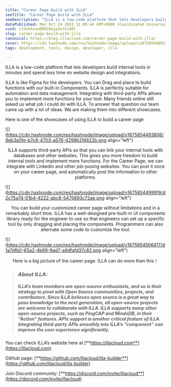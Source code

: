 ```yaml
---
title: "Career Page build with ILLA"
seoTitle: "Career Page build with ILLA"
seoDescription: "ILLA is a low-code platform that lets developers build internal tools in minutes and spend less time on website design and integrations."
datePublished: Mon Oct 24 2022 11:09:44 GMT+0000 (Coordinated Universal Time)
cuid: cldvkksvw00010ajp3cn1cb0l
slug: career-page-build-with-illa
canonical: https://blog.illacloud.com/career-page-build-with-illa/
cover: https://cdn.hashnode.com/res/hashnode/image/upload/v1675854468325/496476d8-dce8-418e-9653-b995dbf27b22.png
tags: development, tools, design, developer, illa

---
```


ILLA is a low-code platform that lets developers build internal tools in minutes and spend less time on website design and integrations.

ILLA is like Figma for the developers. You can Drag and place to build functions with our built-in Components. ILLA is perfectly suitable for automation and data management. Integrating with third-party APIs allows you to implement more functions for your tool. Many friends online still asked us what job I could do with ILLA. To answer that question our team came up with a lot of ideas. We are making them into different showcases.

Here is one of the showcases of using ILLA to build a career page

![](https://cdn.hashnode.com/res/hashnode/image/upload/v1675854493806/9eb3a0fe-b7c8-4703-a576-4298b2f4822b.png align="left")

<center>ILLA supports third-party APIs so that you can link your internal tools with databases and other websites. This gives you more freedom to build internal tools and implement more functions. For the Career Page, we can integrate with Linkedin and other job-posing websites. You can post it once on your career page, and automatically post the information to other platforms.</center>

![](https://cdn.hashnode.com/res/hashnode/image/upload/v1675854499919/d2c75a74-01b4-4222-abc8-5475693c72ae.png align="left")

<center>You can build your customized career page without limitations and in a remarkably short time. ILLA has a well-designed pre-built-in UI components library ready for the engineer to use so that engineers can set up a specific tool by only dragging and placing the components. Programmers can also alternate some code to customize the tool.</center>

![](https://cdn.hashnode.com/res/hashnode/image/upload/v1675854506417/d1a7dfb0-65a2-4b69-9ad7-a9dfafd37c82.png align="left")

<center>Here is a big picture of the career page. ILLA can do more than this！</center>

> ### ***About ILLA:***
> 
> ##### *ILLA’s team members are open-source enthusiasts, and so is their strategy to pivot with Open Source communities, projects, and contributors. Since ILLA believes open source is a great way to pass knowledge to the next generation, all open-source projects are welcome to collaborate with ILLA. ILLA supports many other open-source projects, such as PingCAP and MindsDB, in their “Action” features. APIs support is another critical feature of ILLA. Integrating third-party APIs smoothly into ILLA’s “component” can improve the user experience significantly.*

You can check ILLA’s website here at [**https://illacloud.com**](https://illacloud.com)

GitHub page: [**https://github.com/illacloud/illa-builder**](https://github.com/illacloud/illa-builder)

Join Discord community: [**https://discord.com/invite/illacloud**](https://discord.com/invite/illacloud)